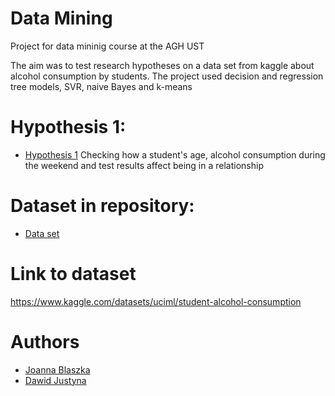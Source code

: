 # Data Mining
Project for data mininig course at the AGH UST

The aim was to test research hypotheses on a data set from kaggle about alcohol consumption by students. The project used decision and regression tree models, SVR, naive Bayes and k-means

# Hypothesis 1: 
* [Hypothesis 1](hypothesis_1.ipynb)
Checking how a student's age, alcohol consumption during the weekend and test results affect being in a relationship

# Dataset in repository:
* [Data set](student-por.csv)

# Link to dataset
https://www.kaggle.com/datasets/uciml/student-alcohol-consumption

# Authors
* [Joanna Blaszka](https://github.com/jblaszka) 
* [Dawid Justyna](https://github.com/dawjus)

